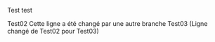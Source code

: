 Test test

Test02 Cette ligne a été changé par une autre branche
Test03 (Ligne changé de Test02 pour Test03)
